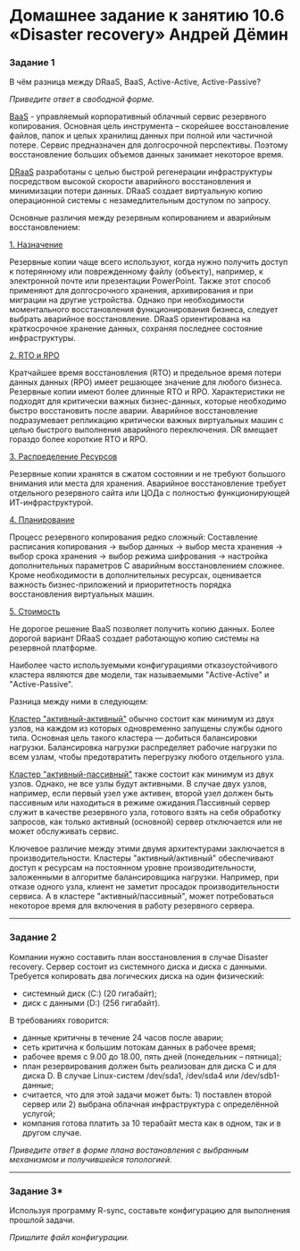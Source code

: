 # Домашнее задание к занятию 10.6 «Disaster recovery» Андрей Дёмин

### Задание 1

В чём разница между DRaaS, BaaS, Active-Active, Active-Passive?

*Приведите ответ в свободной форме.*

<ins>BaaS</ins> - управляемый корпоративный облачный сервис резервного копирования. Основная цель инструмента – скорейшее восстановление файлов, папок и целых хранилищ данных при полной или частичной потере. Сервис предназначен для долгосрочной перспективы. Поэтому восстановление больших объемов данных занимает некоторое время.

<ins>DRaaS</ins> разработаны с целью быстрой регенерации инфраструктуры посредством высокой скорости аварийного восстановления и минимизации потери данных. DRaaS создает виртуальную копию операционной системы с незамедлительным доступом по запросу.

Основные различия между резервным копированием и аварийным восстановлением:

<ins>1. Назначение</ins>

Резервные копии чаще всего используют, когда нужно получить доступ к потерянному или поврежденному файлу (объекту), например, к электронной почте или презентации PowerPoint. Также этот способ применяют для долгосрочного хранения, архивирования и при миграции на другие устройства.
Однако при необходимости моментального восстановления функционирования бизнеса, следует выбрать аварийное восстановление. DRaaS ориентирована на краткосрочное хранение данных, сохраняя последнее состояние инфраструктуры.

<ins>2. RTO и RPO</ins> 

Кратчайшее время восстановления (RTO) и предельное время потери данных данных (RPO) имеет решающее значение для любого бизнеса.
Резервные копии имеют более длинные RTO и RPO. Характеристики не подходят для критически важных бизнес-данных, которые необходимо быстро восстановить после аварии.
Аварийное восстановление подразумевает репликацию критически важных виртуальных машин с целью быстрого выполнения аварийного переключения. DR вмещает гораздо более короткие RTO и RPO.
 

<ins>3. Распределение Ресурсов</ins>
 
Резервные копии хранятся в сжатом состоянии и не требуют большого внимания или места для хранения.
Аварийное восстановление требует отдельного резервного сайта или ЦОДа с полностью функционирующей ИТ-инфраструктурой.
 
<ins>4. Планирование</ins>
 
Процесс резервного копирования редко сложный: Составление расписания копирования -> выбор данных -> выбор места хранения -> выбор срока хранения -> выбор режима шифрования -> настройка дополнительных параметров
С аварийным восстановлением сложнее. Кроме необходимости в дополнительных ресурсах, оценивается важность бизнес-приложений и приоритетность порядка восстановления виртуальных машин.

<ins>5. Стоимость</ins>
 
Не дорогое решение BaaS позволяет получить копию данных. Более дорогой вариант DRaaS создает работающую копию системы на резервной платформе.


Наиболее часто используемыми конфигурациями отказоустойчивого кластера являются две модели, так называемыми "Active-Active" и "Active-Passive". 

Разница между ними в следующем: 

<ins>Кластер "активный-активный"</ins> обычно состоит как минимум из двух узлов, на каждом из которых одновременно запущены службы одного типа. Основная цель такого кластера — добиться балансировки нагрузки. Балансировка нагрузки распределяет рабочие нагрузки по всем узлам, чтобы предотвратить перегрузку любого отдельного узла. 

<ins>Кластер "активный-пассивный"</ins> также состоит как минимум из двух узлов. Однако, не все узлы будут активными. В случае двух узлов, например, если первый узел уже активен, второй узел должен быть пассивным или находиться в режиме ожидания.Пассивный сервер служит в качестве резервного узла, готового взять на себя обработку запросов, как только активный (основной) сервер отключается или не может обслуживать сервис.

Ключевое различие между этими двумя архитектурами заключается в производительности. Кластеры "активный/активный" обеспечивают доступ к ресурсам на постоянном уровне производительности, заложенными в алгоритме балансировщика нагрузки. Например, при отказе одного узла, клиент не заметит просадок производительности сервиса. А в кластере "активный/пассивный", может потребоваться некоторое время для включения в работу резервного сервера.

---

### Задание 2

Компании нужно составить план восстановления в случае Disaster recovery. Сервер состоит из системного диска и диска с данными. 
Требуется копировать два логических диска на один физический: 
- системный диск (C:) (20 гигабайт);
- диск с данными (D:) (256 гигабайт). 

В требованиях говорится: 
- данные критичны в течение 24 часов после аварии;
- сеть критична к большим потокам данных в рабочее время;
- рабочее время с 9.00 до 18.00, пять дней (понедельник – пятница);
- план резервирования должен быть реализован для диска C и для диска D. В случае Linux-систем /dev/sda1, /dev/sda4 или /dev/sdb1-данные;
- считается, что для этой задачи может быть: 1) поставлен второй сервер или 2) выбрана облачная инфраструктура с определённой услугой;
- компания готова платить за 10 терабайт места как в одном, так и в другом случае.
 
*Приведите ответ в форме плана востановления с выбранным механизмом и получившейся топологией.*

---

### Задание 3*

Используя программу R-sync, составьте конфигурацию для выполнения прошлой задачи.

*Пришлите файл конфигурации.*



